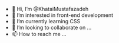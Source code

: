 - 👋 Hi, I’m @KhataiMustafazadeh
- 👀 I’m interested in front-end development 
- 🌱 I’m currently learning CSS
- 💞️ I’m looking to collaborate on ...
- 📫 How to reach me ...

<!---
KhataiMustafazadeh/KhataiMustafazadeh is a ✨ special ✨ repository because its `README.md` (this file) appears on your GitHub profile.
You can click the Preview link to take a look at your changes.
--->
